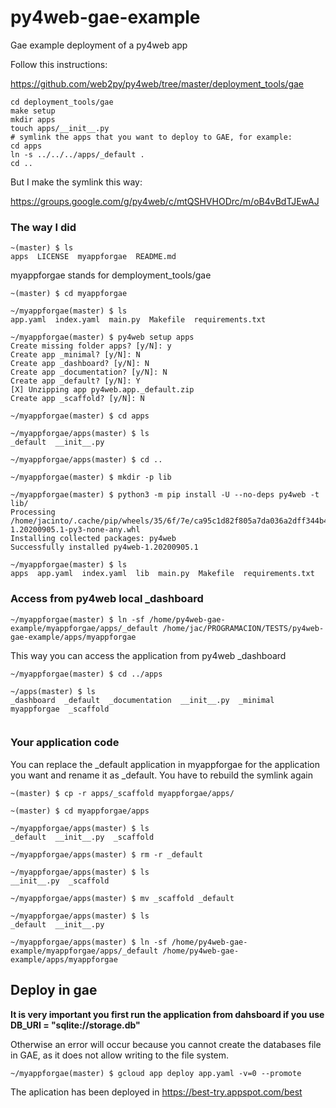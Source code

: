 # py4web-gae-example
Gae example deployment of a py4web app

Follow this instructions:

https://github.com/web2py/py4web/tree/master/deployment_tools/gae

```
cd deployment_tools/gae
make setup
mkdir apps
touch apps/__init__.py
# symlink the apps that you want to deploy to GAE, for example:
cd apps
ln -s ../../../apps/_default .
cd ..
```
But I make the symlink this way:

https://groups.google.com/g/py4web/c/mtQSHVHODrc/m/oB4vBdTJEwAJ 

### The way I did

```
~(master) $ ls
apps  LICENSE  myappforgae  README.md
```

myappforgae stands for demployment_tools/gae

```
~(master) $ cd myappforgae

~/myappforgae(master) $ ls
app.yaml  index.yaml  main.py  Makefile  requirements.txt

~/myappforgae(master) $ py4web setup apps
Create missing folder apps? [y/N]: y
Create app _minimal? [y/N]: N
Create app _dashboard? [y/N]: N
Create app _documentation? [y/N]: N
Create app _default? [y/N]: Y
[X] Unzipping app py4web.app._default.zip
Create app _scaffold? [y/N]: N

~/myappforgae(master) $ cd apps

~/myappforgae/apps(master) $ ls
_default  __init__.py

~/myappforgae/apps(master) $ cd ..

~/myappforgae(master) $ mkdir -p lib

~/myappforgae(master) $ python3 -m pip install -U --no-deps py4web -t lib/
Processing /home/jacinto/.cache/pip/wheels/35/6f/7e/ca95c1d82f805a7da036a2dff344b42f46c456037aa82ba1bc/py4web-1.20200905.1-py3-none-any.whl
Installing collected packages: py4web
Successfully installed py4web-1.20200905.1

~/myappforgae(master) $ ls
apps  app.yaml  index.yaml  lib  main.py  Makefile  requirements.txt

```



### Access from py4web local _dashboard

```
~/myappforgae(master) $ ln -sf /home/py4web-gae-example/myappforgae/apps/_default /home/jac/PROGRAMACION/TESTS/py4web-gae-example/apps/myappforgae
```

This way you can access the application from py4web _dashboard

```
~/myappforgae(master) $ cd ../apps

~/apps(master) $ ls
_dashboard  _default  _documentation  __init__.py  _minimal  myappforgae  _scaffold
 
```
### Your application code

You can replace the _default application in myappforgae for the application you want and rename it as _default. You have to rebuild the symlink again

```
~(master) $ cp -r apps/_scaffold myappforgae/apps/

~(master) $ cd myappforgae/apps

~/myappforgae/apps(master) $ ls
_default  __init__.py  _scaffold

~/myappforgae/apps(master) $ rm -r _default

~/myappforgae/apps(master) $ ls
__init__.py  _scaffold

~/myappforgae/apps(master) $ mv _scaffold _default

~/myappforgae/apps(master) $ ls
_default  __init__.py

~/myappforgae/apps(master) $ ln -sf /home/py4web-gae-example/myappforgae/apps/_default /home/py4web-gae-example/apps/myappforgae
```


## Deploy in gae

**It is very important you first run the application from dahsboard if you use DB_URI = "sqlite://storage.db"**

Otherwise an error will occur because you cannot create the databases file in GAE, as it does not allow writing to the file system.

```
~/myappforgae(master) $ gcloud app deploy app.yaml -v=0 --promote
```

The aplication has been deployed in https://best-try.appspot.com/best
